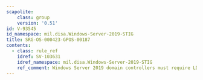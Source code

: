 ```yaml
---
scapolite:
    class: group
    version: '0.51'
id: V-93545
id_namespace: mil.disa.Windows-Server-2019-STIG
title: SRG-OS-000423-GPOS-00187
contents:
  - class: rule_ref
    idref: SV-103631
    idref_namespace: mil.disa.Windows-Server-2019-STIG
    ref_comment: Windows Server 2019 domain controllers must require LDAP ac ...
---
```


